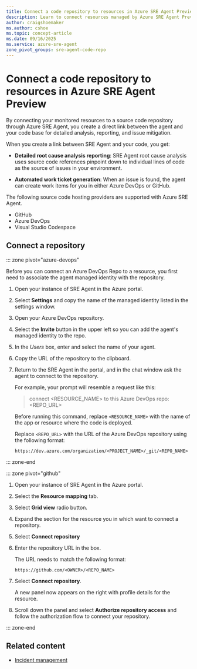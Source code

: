 ```yaml
---
title: Connect a code repository to resources in Azure SRE Agent Preview
description: Learn to connect resources managed by Azure SRE Agent Preview to a code repository for detailed root cause analysis and summary reports.
author: craigshoemaker
ms.author: cshoe
ms.topic: concept-article
ms.date: 09/16/2025
ms.service: azure-sre-agent
zone_pivot_groups: sre-agent-code-repo
---
```


# Connect a code repository to resources in Azure SRE Agent Preview

By connecting your monitored resources to a source code repository through Azure SRE Agent, you create a direct link between the agent and your code base for detailed analysis, reporting, and issue mitigation.

When you create a link between SRE Agent and your code, you get:

- **Detailed root cause analysis reporting**: SRE Agent root cause analysis uses source code references pinpoint down to individual lines of code as the source of issues in your environment.

- **Automated work ticket generation**: When an issue is found, the agent can create work items for you in either Azure DevOps or GitHub.

The following source code hosting providers are supported with Azure SRE Agent.

- GitHub
- Azure DevOps
- Visual Studio Codespace

## Connect a repository

::: zone pivot="azure-devops"

Before you can connect an Azure DevOps Repo to a resource, you first need to associate the agent managed identity with the repository.

1. Open your instance of SRE Agent in the Azure portal.

1. Select **Settings** and copy the name of the managed identity listed in the settings window.

1. Open your Azure DevOps repository.

1. Select the **Invite** button in the upper left so you can add the agent's managed identity to the repo.

1. In the *Users* box, enter and select the name of your agent.

1. Copy the URL of the repository to the clipboard.

1. Return to the SRE Agent in the portal, and in the chat window ask the agent to connect to the repository.

    For example, your prompt will resemble a request like this:

    > connect <RESOURCE_NAME> to this Azure DevOps repo: <REPO_URL>

    Before running this command, replace `<RESOURCE_NAME>` with the name of the app or resource where the code is deployed.

    Replace `<REPO_URL>` with the URL of the Azure DevOps repository using the following format:

    `https://dev.azure.com/organization/<PROJECT_NAME>/_git/<REPO_NAME>`

::: zone-end

::: zone pivot="github"

1. Open your instance of SRE Agent in the Azure portal.

1. Select the **Resource mapping** tab.

1. Select **Grid view** radio button.

1. Expand the section for the resource you in which want to connect a repository.

1. Select **Connect repository**

1. Enter the repository URL in the box.

    The URL needs to match the following format:

    `https://github.com/<OWNER>/<REPO_NAME>`

1. Select **Connect repository**.

    A new panel now appears on the right with profile details for the resource.

1. Scroll down the panel and select **Authorize repository access** and follow the authorization flow to connect your repository.

::: zone-end

## Related content

- [Incident management](./incident-management.md)
